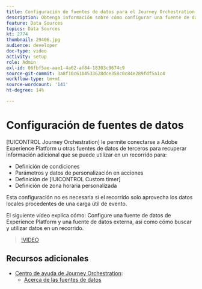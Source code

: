 ```yaml
---
title: Configuración de fuentes de datos para el Journey Orchestration de Adobe
description: Obtenga información sobre cómo configurar una fuente de datos de Experience Platform, configurar una fuente de datos externa y buscar y utilizar datos en un recorrido.
feature: Data Sources
topics: Data Sources
kt: 2774
thumbnail: 29406.jpg
audience: developer
doc-type: video
activity: setup
role: Admin
exl-id: 06fbf5ae-aae1-4a62-af84-18303c9674c9
source-git-commit: 3a8f10c61b4533628dce358c0c84e289fdf5a1c4
workflow-type: tm+mt
source-wordcount: '141'
ht-degree: 14%

---
```


# Configuración de fuentes de datos

[!UICONTROL Journey Orchestration] le permite conectarse a Adobe Experience Platform u otras fuentes de datos de terceros para recuperar información adicional que se puede utilizar en un recorrido para:

* Definición de condiciones
* Parámetros y datos de personalización en acciones
* Definición de [!UICONTROL Custom timer] 
* Definición de zona horaria personalizada

Esta configuración no es necesaria si el recorrido solo aprovecha los datos locales procedentes de una carga útil de evento.

El siguiente vídeo explica cómo: Configure una fuente de datos de Experience Platform y una fuente de datos externa, así como cómo buscar y utilizar datos en un recorrido.

>[!VIDEO](https://video.tv.adobe.com/v/29406?quality=12)

## Recursos adicionales

* [Centro de ayuda de Journey Orchestration](https://docs.adobe.com/content/help/es/journeys/using/journey-orchestration-home.html):
   * [Acerca de las fuentes de datos](https://docs.adobe.com/content/help/en/journeys/using/data-source-journeys/about-data-sources.html)
